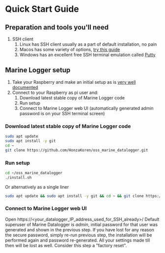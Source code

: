 # Quick Start Guide

## Preparation and tools you'll need
1. SSH client
    1. Linux has SSH client usually as a part of default installation, no pain
    1. Macos has some variety of options, [try this guide](https://www.makeuseof.com/best-ssh-clients-mac/)
    1. Windows has an excellent free SSH terminal emulation called [Putty](https://www.ssh.com/academy/ssh/putty/windows)

## Marine Logger setup
1. Take your Raspberry and make an initial setup as is [very well documented](external_links.md)
1. Connect to your Raspberry as pi user and:
    1. Download latest stable copy of Marine Logger code
    1. Run setup
    1. Connect to Marine Logger web UI (automatically generated admin password is on your SSH terminal screen)
    
### Download latest stable copy of Marine Logger code
```bash
sudo apt update
sudo apt install -y git
cd ~
git clone https://github.com/HonzaKoren/oss_marine_datalogger.git
```

### Run setup
```bash
cd ~/oss_marine_datalogger
./install.sh
```
Or alternatively as a single liner
```bash
sudo apt update && sudo apt install -y git && cd ~ && git clone https://github.com/HonzaKoren/oss_marine_datalogger.git && cd ~/oss_marine_datalogger && ./install.sh
```
### Connect to Marine Logger web UI
Open https://<your_datalogger_IP_address_used_for_SSH_already>/
Default superuser of Marine Datalogger is <em>admin</em>, initial password for that user was generated and shown in the previous step.
If you have lost for any reason the secure password, simply re-run previous step, the installation will be performed again and password re-generated. All your settings made till then will be lost as well. Consider this step a "factory reset".
